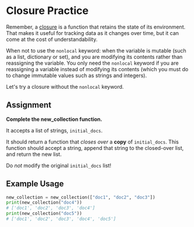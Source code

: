 # Closure Practice

Remember, a [closure](https://en.wikipedia.org/wiki/Closure_\(computer_programming\)) is a function that retains the state of its environment. That makes it useful for tracking data as it changes over time, but it can come at the cost of understandability.

When not to use the `nonlocal` keyword: when the variable is mutable (such as a list, dictionary or set), and you are modifying its contents rather than reassigning the variable. You only need the `nonlocal` keyword if you are reassigning a variable instead of modifying its contents (which you must do to change immutable values such as strings and integers).

Let's try a closure without the `nonlocal` keyword.

## Assignment

**Complete the new_collection function.**

It accepts a list of strings, `initial_docs`.

It should return a function that _closes over_ a **copy** of `initial_docs`. This function should accept a string, append that string to the closed-over list, and return the new list.

Do _not_ modify the original `initial_docs` list!

## Example Usage

```py
new_collection = new_collection(["doc1", "doc2", "doc3"])
print(new_collection("doc4"))
# ['doc1', 'doc2', 'doc3', 'doc4']
print(new_collection("doc5"))
# ['doc1', 'doc2', 'doc3', 'doc4', 'doc5']
```